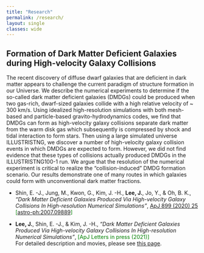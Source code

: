 ```yaml
---
title: "Research"
permalink: /research/
layout: single
classes: wide
---
```


## Formation of Dark Matter Deficient Galaxies during High-velocity Galaxy Collisions

The recent discovery of diffuse dwarf galaxies that are deficient in dark matter appears to challenge the current
paradigm of structure formation in our Universe. We describe the numerical experiments to determine if the
so-called dark matter deficient galaxies (DMDGs) could be produced when two gas-rich, dwarf-sized galaxies
collide with a high relative velocity of ~ 300 km/s. Using idealized high-resolution simulations with both
mesh-based and particle-based gravito-hydrodynamics codes, we find that DMDGs can form as high-velocity
galaxy collisions separate dark matter from the warm disk gas which subsequently is compressed by shock and
tidal interaction to form stars. Then using a large simulated universe ILLUSTRISTNG, we discover a number
of high-velocity galaxy collision events in which DMDGs are expected to form. However, we did not find
evidence that these types of collisions actually produced DMDGs in the ILLUSTRISTNG100-1 run. We argue
that the resolution of the numerical experiment is critical to realize the “collision-induced” DMDG formation
scenario. Our results demonstrate one of many routes in which galaxies could form with unconventional dark
matter fractions.
<br/>


* Shin, E. -J., Jung, M., Kwon, G., Kim, J. -H., **Lee, J.**, Jo, Y., & Oh, B. K., *“Dark Matter Deficient Galaxies Produced Via High-velocity Galaxy Collisions In High-resolution Numerical Simulations”*, <span style="color:green">[ApJ 899 (2020) 25][DMDG1st] \[[astro-ph:2007.09889][DMDG1stArxiv]\]</span>

* **Lee, J.**, Shin, E. -J., & Kim, J. -H., *“Dark Matter Deficient Galaxies Produced Via High-velocity Galaxy Collisions In High-resolution Numerical Simulations”*, <span style="color:green">[ApJ Letters in press (2021)]</span><br/>
For detailed description and movies, please see [this page][DMDG].

[DMDG]: https://joohyun-lee.github.io/research/DMDG/
[DMDG1st]: https://ui.adsabs.harvard.edu/abs/2020ApJ...899...25S/abstract
[DMDG1stArxiv]: https://arxiv.org/abs/2007.09889


